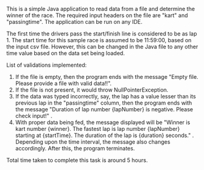 This is a simple Java application to read data from a file and determine the winner of the race. The required input headers on the file are "kart" and "passingtime". The application can be run on any IDE. 

The first time the drivers pass the start/finish line is considered to be as lap 1. The start time for this sample race is assumed to be 11:59:00, based on the input csv file. However, this can be changed in the Java file to any other time value based on the data set being loaded.

List of validations implemented:
 1. If the file is empty, then the program ends with the message "Empty file. Please provide a file with valid data!!".
 2. If the file is not present, it would throw NullPointerException.
 3. If the data was typed incorrectly, say, the lap has a value lesser than its previous lap in the "passingtime" column, then the program ends with the message "Duration of lap number {lapNumber} is negative. Please check input!" .
 4. With proper data being fed, the message displayed will be "Winner is kart number {winner}. The fastest lap is lap number {lapNumber} starting at {startTime}. The duration of the lap is {duration} seconds." . Depending upon the time interval, the message also changes accordingly. After this, the program terminates. 

Total time taken to complete this task is around 5 hours. 